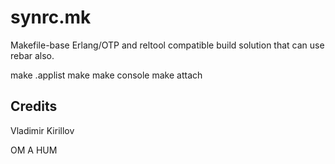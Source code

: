 synrc.mk
========

Makefile-base Erlang/OTP and reltool compatible build solution that can use rebar also.

make .applist
make 
make console
make attach

Credits
-------

Vladimir Kirillov

OM A HUM
